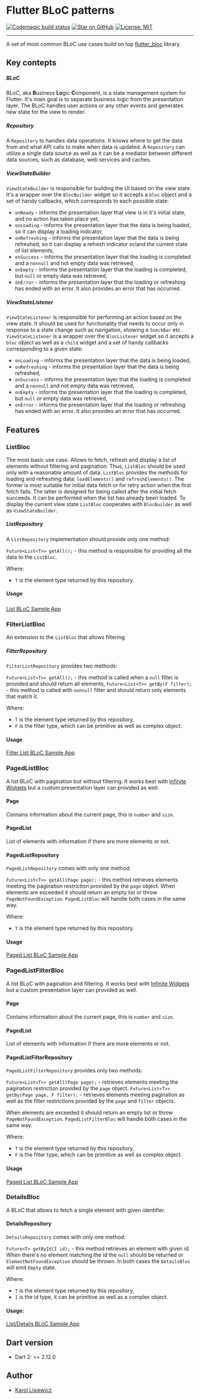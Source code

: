 # Flutter BLoC patterns

[![Codemagic build status](https://api.codemagic.io/apps/5d28ebe2db95112ead3bbeb9/5d28ebe2db95112ead3bbeb8/status_badge.svg)](https://codemagic.io/apps/5d28ebe2db95112ead3bbeb9/5d28ebe2db95112ead3bbeb8/latest_build) [![Star on GitHub](https://img.shields.io/github/stars/klisiewicz/flutter-bloc-patterns.svg?style=flat&logo=github&colorB=deeppink&label=Stars)](https://github.com/klisiewicz/flutter-bloc-patterns) [![License: MIT](https://img.shields.io/badge/License-MIT-purple.svg)](https://opensource.org/licenses/MIT)

---
A set of most common BLoC use cases build on top [flutter_bloc](https://github.com/felangel/bloc/tree/master/packages/flutter_bloc) library.

## Key contepts

##### BLoC
BLoC, aka **B**usiness **Lo**gic **C**omponent, is a state management system for Flutter. It's main goal is to separate business logic from the presentation layer. The BLoC handles user actions or any other events and generates new state for the view to render.

##### Repository
A `Repository` to handles data operations. It knows where to get the data from and what API calls to make when data is updated. A `Repository` can utilize a single data source as well as it can be a mediator between different data sources, such as database, web services and caches.

##### ViewStateBuilder
`ViewStateBuilder` is responsible for building the UI based on the view state. It's a wrapper over the `BlocBuilder` widget so it accepts a `bloc` object and a set of handy callbacks, which corresponds to each possible state:

* `onReady` - informs the presentation layer that view is in it's initial state, and no action has taken place yet,
* `onLoading` - informs the presentation layer that the data is being loaded, so it can display a loading indicator,
* `onRefreshing` - informs the presentation layer that the data is being refreshed, so it can display a refresh indicator or/and the current state of list elements,
* `onSuccess` - informs the presentation layer that the loading is completed and a `nonnull` and not empty data was retrieved,
* `onEmpty` - informs the presentation layer that the loading is completed, but `null` or empty data was retrieved,
* `onError` - informs the presentation layer that the loading or refreshing has ended with an error. It also provides an error that has occurred.

##### ViewStateListener
`ViewStateListener` is responsible for performing an action based on the view state. It should be used for functionality that needs to occur only in response to a state change such as navigation, showing a `SnackBar` etc. `ViewStateListener` is a wrapper over the `BlocListener` widget so it accepts a `bloc` object as well as a `child` widget and a set of handy callbacks corresponding to a given state:

* `onLoading` - informs the presentation layer that the data is being loaded,
* `onRefreshing` - informs the presentation layer that the data is being refreshed,
* `onSuccess` - informs the presentation layer that the loading is completed and a `nonnull` and not empty data was retrieved,
* `onEmpty` - informs the presentation layer that the loading is completed, but `null` or empty data was retrieved,
* `onError` - informs the presentation layer that the loading or refreshing has ended with an error. It also provides an error that has occurred.


## Features

### ListBloc
The most basic use case. Allows to fetch, refresh and display a list of elements without filtering and pagination. Thus, `ListBloc` should be used only with a reasonable amount of data. `ListBloc` provides the methods for loading and refreshing data: `loadElements()` and `refreshElements()`. The former is most suitable for initial data fetch or for retry action when the first fetch fails. The latter is designed for being called after the initial fetch succeeds. It can be performed when the list has already been loaded. To display the current view state `ListBloc` cooperates with `BlocBuilder` as well as `ViewStateBuilder`.

##### ListRepository

A `ListRepository` implementation should provide only one method:

`Future<List<T>> getAll();` - this method is responsible for providing all the data to the `ListBloc`.

Where:
* `T` is the element type returned by this repository.

##### Usage

[List BLoC Sample App](example/lib/src/list_app.dart)

### FilterListBloc
An extension to the `ListBloc` that allows filtering.

##### FilterRepository

`FilterListRepository` provides two methods:

`Future<List<T>> getAll();` - this method is called when a `null` filter is provided and should return all elements,
`Future<List<T>> getBy(F filter);` - this method is called with `nonnull` filter and should return only elements that match it.

Where:
* `T` is the element type returned by this repository,
* `F` is the filter type, which can be primitive as well as complex object.

#### Usage

[Filter List BLoC Sample App](example/lib/src/list_filter_app.dart)

### PagedListBloc
A list BLoC with pagination but without filtering. It works best with [Infinite Widgets](https://github.com/jaumard/infinite_widgets) but a custom presentation layer can provided as well.

#### Page
Contains information about the current page, this is `number` and `size`.

#### PagedList
List of elements with information if there are more elements or not.

#### PagedListRepository
`PagedListRepository` comes with only one method:

`Future<List<T>> getAll(Page page);` - this method retrieves elements meeting the pagination restriction provided by the `page` object.
When elements are exceeded it should return an empty list or throw `PageNotFoundException`. `PagedListBloc` will handle both cases in the same way.

Where:
* `T` is the element type returned by this repository.

#### Usage

[Paged List BLoC Sample App](example/lib/src/list_paged_app.dart)

### PagedListFilterBloc
A list BLoC with pagination and filtering. It works best with [Infinite Widgets](https://github.com/jaumard/infinite_widgets) but a custom presentation layer can provided as well.

#### Page
Contains information about the current page, this is `number` and `size`.

#### PagedList
List of elements with information if there are more elements or not.

#### PagedListFilterRepository
`PagedListFilterRepository` provides only two methods:

`Future<List<T>> getAll(Page page);` - retrieves elements meeting the pagination restriction provided by the `page` object.
`Future<List<T>> getBy(Page page, F filter);` - retrieves elements meeting pagination as well as the filter restrictions provided by the `page` and `filter` objects.

When elements are exceeded it should return an empty list or throw `PageNotFoundException`. `PagedListFilterBloc` will handle both cases in the same way.

Where:
* `T` is the element type returned by this repository,
* `F` is the filter type, which can be primitive as well as complex object.

#### Usage

[Paged List BLoC Sample App](example/lib/src/list_paged_filter_app.dart)

### DetailsBloc
A BLoC that allows to fetch a single element with given identifier.

#### DetailsRepository
`DetailsRepository` comes with only one method:

`Future<T> getById(I id);` - this method retrieves an element with given id. When there's no element matching the id the `null` should be returned or `ElementNotFoundException` should be thrown. In both cases the `DetailsBloc` will emit `Empty` state.

Where:
* `T` is the element type returned by this repository,
* `I` is the id type, it can be primitive as well as a complex object.

#### Usage:

[List/Details BLoC Sample App](example/lib/src/list_details_app.dart)

## Dart version

- Dart 2: >= 2.12.0

## Author
- [Karol Lisiewicz](https://github.com/klisiewicz)
